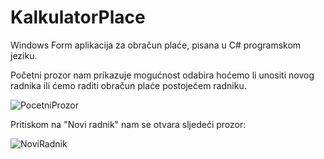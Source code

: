 # KalkulatorPlace
Windows Form aplikacija za obračun plaće, pisana u C# programskom jeziku.


Početni prozor nam prikazuje mogućnost odabira hoćemo li unositi novog radnika ili ćemo raditi obračun plaće postojećem radniku.

![PocetniProzor](https://i.ibb.co/dJckZP4/Prvi-Prozor.jpg)

Pritiskom na "Novi radnik" nam se otvara sljedeći prozor:

![NoviRadnik](https://i.ibb.co/cN6rGCh/Novi-Radnik-Prozor.jpg)

